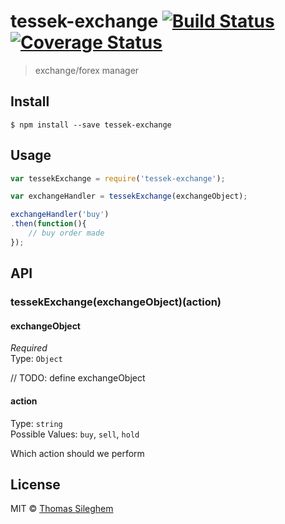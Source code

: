 # tessek-exchange [![Build Status](https://travis-ci.org/mastilver/tessek-exchange.svg?branch=master)](https://travis-ci.org/mastilver/tessek-exchange)[![Coverage Status](https://coveralls.io/repos/mastilver/tessek-exchange/badge.svg?branch=master&service=github)](https://coveralls.io/github/mastilver/tessek-exchange?branch=master)

> exchange/forex manager


## Install

```
$ npm install --save tessek-exchange
```


## Usage

```js
var tessekExchange = require('tessek-exchange');

var exchangeHandler = tessekExchange(exchangeObject);

exchangeHandler('buy')
.then(function(){
    // buy order made
});

```


## API

### tessekExchange(exchangeObject)(action)

#### exchangeObject

*Required*  
Type: `Object`

// TODO: define exchangeObject

#### action

Type: `string`  
Possible Values: `buy`, `sell`, `hold`

Which action should we perform


## License

MIT © [Thomas Sileghem](https://github.com/mastilver)
